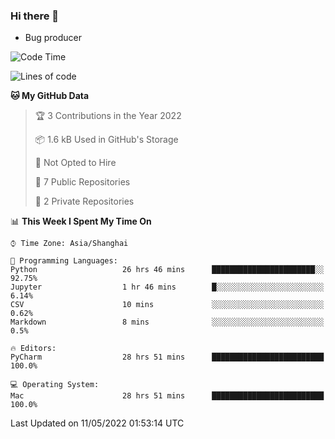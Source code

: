 ### Hi there 👋
* Bug producer
<!--START_SECTION:waka-->
![Code Time](http://img.shields.io/badge/Code%20Time-0-blue)

![Lines of code](https://img.shields.io/badge/From%20Hello%20World%20I%27ve%20Written-5%20Thousand%20lines%20of%20code-blue)

**🐱 My GitHub Data** 

> 🏆 3 Contributions in the Year 2022
 > 
> 📦 1.6 kB Used in GitHub's Storage 
 > 
> 🚫 Not Opted to Hire
 > 
> 📜 7 Public Repositories 
 > 
> 🔑 2 Private Repositories  
 > 
📊 **This Week I Spent My Time On** 

```text
⌚︎ Time Zone: Asia/Shanghai

💬 Programming Languages: 
Python                   26 hrs 46 mins      ███████████████████████░░   92.75% 
Jupyter                  1 hr 46 mins        █░░░░░░░░░░░░░░░░░░░░░░░░   6.14% 
CSV                      10 mins             ░░░░░░░░░░░░░░░░░░░░░░░░░   0.62% 
Markdown                 8 mins              ░░░░░░░░░░░░░░░░░░░░░░░░░   0.5%

🔥 Editors: 
PyCharm                  28 hrs 51 mins      █████████████████████████   100.0%

💻 Operating System: 
Mac                      28 hrs 51 mins      █████████████████████████   100.0%

```


 Last Updated on 11/05/2022 01:53:14 UTC
<!--END_SECTION:waka-->
